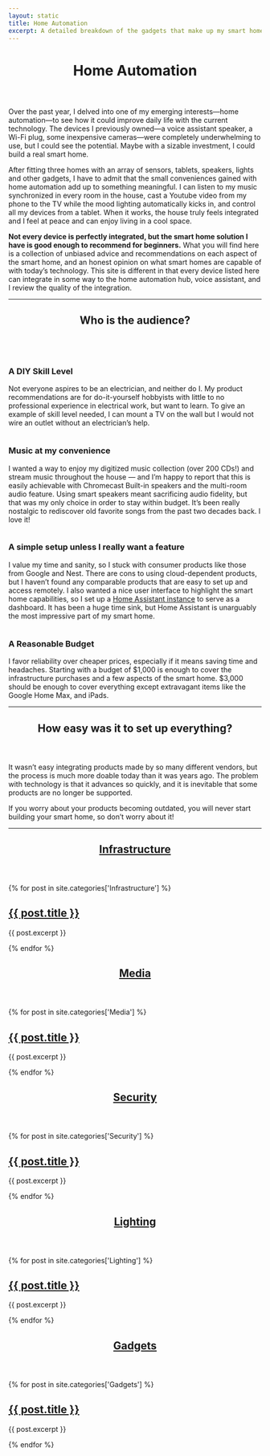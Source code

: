 ```yaml
---
layout: static
title: Home Automation
excerpt: A detailed breakdown of the gadgets that make up my smart home solution.
---
```



<!-- Home Automation Topic Boxes -->
<header class="major">
	<h1>Home Automation</h1>
</header>

Over the past year, I delved into one of my emerging interests—home automation—to see how it could improve daily life with the current technology.  The devices I previously owned—a voice assistant speaker, a Wi-Fi plug, some inexpensive cameras—were completely underwhelming to use, but I could see the potential. Maybe with a sizable investment, I could build a real smart home.

After fitting three homes with an array of sensors, tablets, speakers, lights and other gadgets, I have to admit that the small conveniences gained with home automation add up to something meaningful. I can listen to my music synchronized in every room in the house, cast a Youtube video from my phone to the TV while the mood lighting automatically kicks in, and control all my devices from a tablet. When it works, the house truly feels integrated and I feel at peace and can enjoy living in a cool space. 

__Not every device is perfectly integrated, but the smart home solution I have is good enough to recommend for beginners.__ What you will find here is a collection of unbiased advice and recommendations on each aspect of the smart home, and an honest opinion on what smart homes are capable of with today’s technology. This site is different in that every device listed here can integrate in some way to the home automation hub, voice assistant, and I review the quality of the integration.

<!-- Section Break -->
<hr class="minor" />

<section>
	<header class="major">
		<h2>Who is the audience?</h2>
	</header>
	<div class="posts">
		<article>
		  <img  class="article-image" src="{{ '/assets/images/other/diy-skill.jpg' | absolute_url }}" alt="" />
			  <br>
			  <h3>A DIY Skill Level</h3>
			<p>Not everyone aspires to be an electrician, and neither do I. My product recommendations are for do-it-yourself hobbyists with little to no professional experience in electrical work, but want to learn. To give an example of skill level needed, I can mount a TV on the wall but I would not wire an outlet without an electrician’s help.</p>
		</article>
		<article>
		  <img  class="article-image" src="{{ '/assets/images/other/music.jpg' | absolute_url }}" alt="" />
			  <br>
			  <h3>Music at my convenience</h3>
			<p>I wanted a way to enjoy my digitized music collection (over 200 CDs!) and stream music throughout the house — and I’m happy to report that this is easily achievable with Chromecast Built-in speakers and the multi-room audio feature. Using smart speakers meant sacrificing audio fidelity, but that was my only choice in order to stay within budget. It’s been really nostalgic to rediscover old favorite songs from the past two decades back. I love it!</p>
		</article>		
		<article>
		  <img  class="article-image" src="{{ '/assets/images/other/home-assistant.png' | absolute_url }}" alt="" />
			  <br>
			  <h3>A simple setup unless I really want a feature</h3>
			<p>I value my time and sanity, so I stuck with consumer products like those from Google and Nest. There are cons to using cloud-dependent products, but I haven’t found any comparable products that are easy to set up and access remotely. I also wanted a nice user interface to highlight the smart home capabilities, so I set up a <a href="https://www.home-assistant.io">Home Assistant instance</a> to serve as a dashboard. It has been a huge time sink, but Home Assistant is unarguably the most impressive part of my smart home. </p>
		</article>			
		<article>
		  <img  class="article-image" src=" {{ '/assets/images/other/budget.jpg' | absolute_url }}" alt="" />
			  <br>
			  <h3>A Reasonable Budget</h3>
			<p>I favor reliability over cheaper prices, especially if it means saving time and headaches. Starting with a budget of $1,000 is enough to cover the infrastructure purchases and a few aspects of the smart home. $3,000 should be enough to cover everything except extravagant items like the Google Home Max, and iPads.</p>
		</article>					
	</div>
</section>

<!-- Section Break -->
<hr class="minor" />

<header class="major">
	<h2>How easy was it to set up everything?</h2>
</header>

It wasn’t easy integrating products made by so many different vendors, but the process is much more doable today than it was  years ago. The problem with technology is that it advances so quickly, and it is inevitable that some products are no longer be supported. 

If you worry about your products becoming outdated, you will never start building your smart home, so don’t worry about it!

<hr class="minor" />

<!-- Home Automation Categories -->

<section>
	<a href="/category/Infrastructure">
      <header class="major">
	   <h2>Infrastructure</h2>
	  </header>
	</a>
<div class="posts">
{% for post in site.categories['Infrastructure'] %}
	<article>
	  <div class="article-image" style='background-image: url("/assets/images/grid-ws2/{{ post.short_title }}.jpg");'>
			<div class="overlay"><a href="{{ post.url }}">
			  <h2>{{ post.title }}</h2></a>
			</div>
	  </div>
	  <p>{{ post.excerpt }}</p>
	</article>	
{% endfor %}
</div>
</section>

<section>
	<a href="/category/Media">
	<header class="major">
		<h2>Media</h2>
	</header></a>
<div class="posts">
{% for post in site.categories['Media'] %}
   <article>
	  <div class="article-image" style='background-image: url("/assets/images/grid-ws2/{{ post.short_title }}.jpg");'>
			<div class="overlay"><a href="{{ post.url }}">
			  <h2>{{ post.title }}</h2></a>
			</div>
	  </div>
	  <p>{{ post.excerpt }}</p>
	</article>	
{% endfor %}
</div>
</section>

<section>
	<a href="/category/Security"><header class="major">
		<h2>Security</h2>
	</header></a>
<div class="posts">
{% for post in site.categories['Security'] %}
   <article>
	  <div class="article-image" style='background-image: url("/assets/images/grid-ws2/{{ post.short_title }}.jpg");'>
			<div class="overlay"><a href="{{ post.url }}">
			  <h2>{{ post.title }}</h2></a>
			</div>
	  </div>
	  <p>{{ post.excerpt }}</p>
	</article>	
{% endfor %}
</div>
</section>

<section>
	<a href="/category/Lighting"><header class="major">
		<h2>Lighting</h2>
	</header></a>
<div class="posts">
{% for post in site.categories['Lighting'] %}
   <article>
	  <div class="article-image" style='background-image: url("/assets/images/grid-ws2/{{ post.short_title }}.jpg");'>
			<div class="overlay"><a href="{{ post.url }}">
			  <h2>{{ post.title }}</h2></a>
			</div>
	  </div>
	  <p>{{ post.excerpt }}</p>
	</article>	
{% endfor %}
</div>
</section>

<section>
	<a href="/category/Gadgets"><header class="major">
		<h2>Gadgets</h2>
	</header></a>
<div class="posts">
{% for post in site.categories['Gadgets'] %}
   <article>
	  <div class="article-image" style='background-image: url("/assets/images/grid-ws2/{{ post.short_title }}.jpg");'>
			<div class="overlay"><a href="{{ post.url }}">
			  <h2>{{ post.title }}</h2></a>
			</div>
	  </div>
	  <p>{{ post.excerpt }}</p>
	</article>	
{% endfor %}
</div>	
</section>

